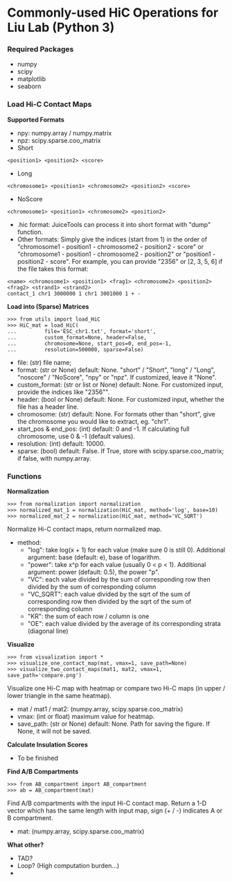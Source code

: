 # Commonly-used HiC Operations for Liu Lab (Python 3)

### Required Packages
- numpy
- scipy
- matplotlib
- seaborn

### Load Hi-C Contact Maps
 **Supported Formats**
 - npy: numpy.array / numpy.matrix
 - npz: scipy.sparse.coo_matrix
 - Short
 ```
 <position1> <position2> <score>
 ```
 - Long
 ```
 <chromosome1> <position1> <chromosome2> <position2> <score>
 ```
 - NoScore
 ```
 <chromosome1> <position1> <chromosome2> <position2>
 ```
 - .hic format: JuiceTools can process it into short format with "dump" function.
 - Other formats: Simply give the indices (start from 1) in the order of
 "chromosome1 - position1 - chromosome2 - position2 - score" or
 "chromosome1 - position1 - chromosome2 - position2" or
 "position1 - position2 - score".
 For example, you can provide "2356" or [2, 3, 5, 6] if the file takes this format:
 ```
 <name> <chromosome1> <position1> <frag1> <chromosome2> <position2> <frag2> <strand1> <strand2>
 contact_1 chr1 3000000 1 chr1 3001000 1 + -
 ```
 
 **Load into (Sparse) Matrices**
 ```console
 >>> from utils import load_HiC
 >>> HiC_mat = load_HiC(
 ...         file='ESC_chr1.txt', format='short',
 ...         custom_format=None, header=False,
 ...         chromosome=None, start_pos=0, end_pos=-1,
 ...         resolution=500000, sparse=False)
 ```
 - file: (str) file name;
 - format: (str or None) default: None. "short" / "Short", "long" / "Long", "noscore" / "NoScore", "npy" or "npz". If customized, leave it "None". 
 - custom_format: (str or list or None) default: None. For customized input, provide the indices like "2356"".
 - header: (bool or None) default: None. For customized input, whether the file has a header line.
 - chromosome: (str) default: None. For formats other than "short", give the chromosome you would like to extract, eg. "chr1".
 - start_pos & end_pos: (int) default: 0 and -1. If calculating full chromosome, use 0 & -1 (default values).
 - resolution: (int) default: 10000.
 - sparse: (bool) default: False. If True, store with scipy.sparse.coo_matrix; if false, with numpy.array.
 

### Functions
 **Normalization**
 ```config
 >>> from normalization import normalization
 >>> normalized_mat_1 = normalization(HiC_mat, method='log', base=10)
 >>> normalized_mat_2 = normalization(HiC_mat, method='VC_SQRT')
 ```
 Normalize Hi-C contact maps, return normalized map.
 - method: 
   - "log": take log(x + 1) for each value (make sure 0 is still 0).
   Additional argument: base (default: e), base of logarithm.
   - "power": take x^p for each value (usually 0 < p < 1).
   Additional argument: power (default: 0.5), the power "p".
   - "VC": each value divided by the sum of corresponding row then
   divided by the sum of corresponding column
   - "VC_SQRT": each value divided by the sqrt of the sum of corresponding row then
   divided by the sqrt of the sum of corresponding column
   - "KR": the sum of each row / column is one
   - "OE": each value divided by the average of its corresponding strata (diagonal line)
 
 **Visualize**
 ```config
 >>> from visualization import *
 >>> visualize_one_contact_map(mat, vmax=1, save_path=None)
 >>> visualize_two_contact_maps(mat1, mat2, vmax=1, save_path='compare.png')
 ```
 Visualize one Hi-C map with heatmap or compare two Hi-C maps
 (in upper / lower triangle in the same heatmap).
 - mat / mat1 / mat2: (numpy.array, scipy.sparse.coo_matrix)
 - vmax: (int or float) maximum value for heatmap.
 - save_path: (str or None) default: None. Path for saving the figure.
 If None, it will not be saved.
 
 **Calculate Insulation Scores**
 - To be finished
 
 **Find A/B Compartments**
 ```config
 >>> from AB_compartment import AB_compartment
 >>> ab = AB_compartment(mat)
 ```
 Find A/B compartments with the input Hi-C contact map.
 Return a 1-D vector which has the same length with input map,
 sign (+ / -) indicates A or B compartment.
 - mat: (numpy.array, scipy.sparse.coo_matrix)
 
 **What other?**
 - TAD?
 - Loop? (High computation burden...)
 - 




